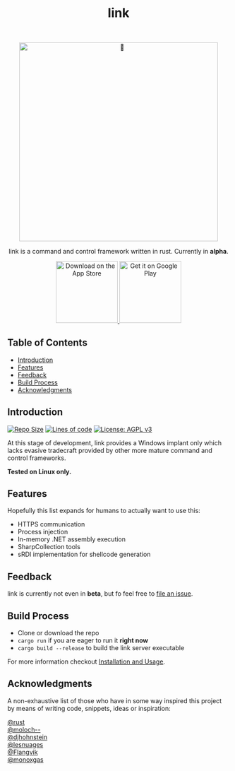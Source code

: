 <h1 align="center"> link </h1> <br>
<p align="center">
  <a href="https://github.com/postrequest/link">
    <img alt="🔗" title="link" src="https://i.giphy.com/6d2rN7dGii0eiKB2HO.gif" width="450">
  </a>
</p>

<p align="center">
  link is a command and control framework written in rust. Currently in <strong>alpha</strong>.
</p>

<p align="center">
  <a href="https://www.youtube.com/watch/dQw4w9WgXcQ">
    <img alt="Download on the App Store" title="App Store" src="http://i.imgur.com/0n2zqHD.png" width="140">
  </a>

  <a href="https://www.youtube.com/watch/dQw4w9WgXcQ">
    <img alt="Get it on Google Play" title="Google Play" src="http://i.imgur.com/mtGRPuM.png" width="140">
  </a>
</p>

## Table of Contents

- [Introduction](#introduction)
- [Features](#features)
- [Feedback](#feedback)
- [Build Process](#build-process)
- [Acknowledgments](#acknowledgments)

## Introduction

[![Repo Size](https://img.shields.io/github/repo-size/postrequest/link)](https://img.shields.io/github/repo-size/postrequest/link)
[![Lines of code](https://img.shields.io/tokei/lines/github/postrequest/link)](https://img.shields.io/tokei/lines/github/postrequest/link)
[![License: AGPL v3](https://img.shields.io/badge/License-AGPLv3-blue.svg)](https://www.gnu.org/licenses/agpl-3.0.en.html)

At this stage of development, link provides a Windows implant only which lacks evasive tradecraft provided by other more mature command and control frameworks.

**Tested on Linux only.**

## Features

Hopefully this list expands for humans to actually want to use this:

* HTTPS communication
* Process injection
* In-memory .NET assembly execution
* SharpCollection tools
* sRDI implementation for shellcode generation

## Feedback

link is currently not even in __beta__, but fo feel free to [file an issue](https://github.com/postrequest/link/issues/new).

## Build Process

- Clone or download the repo
- `cargo run` if you are eager to run it **right now**
- `cargo build --release` to build the link server executable

For more information checkout [Installation and Usage](https://github.com/postrequest/link/wiki/Installation-and-Usage).

## Acknowledgments

A non-exhaustive list of those who have in some way inspired this project by means of writing code, snippets, ideas or inspiration:

[@rust](https://github.com/rust-lang)  
[@moloch--](https://github.com/moloch--)  
[@djhohnstein](https://github.com/djhohnstein)  
[@lesnuages](https://github.com/lesnuages)  
[@Flangvik](https://github.com/Flangvik)  
[@monoxgas](https://github.com/monoxgas)  

